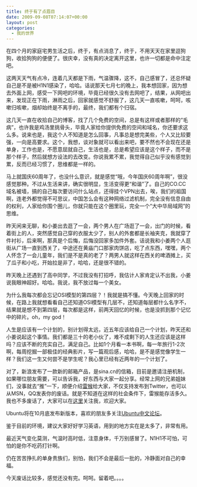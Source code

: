 ```yaml
---
title: 终于有了点眉目
date: 2009-09-08T07:14:07+00:00
layout: post
categories:
  - 我的世界
---
```

在四个月的家庭宅男生活之后，终于，有点消息了，终于，不用天天在家里逗狗狗，收拾狗狗的便便了。很庆幸，没有真的决定离开这里，也许一切都是命中注定吧。

这两天天气有点冷，连着几天都是下雨，气温骤降，这不，自己感冒了，还总怀疑自己是不是被H1N1感染了，哈哈。话说那天七月七的晚上，我本想回家，因为想去外面上网，感受一下网吧的环境，毕竟已经很久没有去网吧了，结果，从网吧出来，发现正在下雨，淋雨之后，回家就感觉不舒服了，这几天一直咳嗽，呵呵，咳嗽归咳嗽，烟却始终是不离手的，最终，我们都有个归宿。

这几天一直在收拾自己的博客，找了几个免费的空间，总是有这样或者那样的“毛病”，也许我是鸡汤里挑骨头，毕竟人家给你提供免费的空间和域名，你还要求这么多。说来也是，我这个人不知道是怎么回事，凡事总是想完美些，个人又比较要强，一向是高要求。这个，我想，谈对象就可以看出来吧，要不然也不会现在还是单身，工作也是，不愿意屈就自己，生活也是，总是希望应该是这个样子，而不是那个样子，然后就想方设法的去改变。你说我累不累，我觉得自己似乎没有感觉到累，反而已经习惯了，思维都是一样的。

马上就国庆60周年了，也没什么意识，就是感觉“哦，今年国庆60周年啊”，很没感觉那种。不过从生活来讲，确实很明显，生活变得更“和谐”了。自己的CO.CC域名被墙，搞的自己每次要访问什么站点，还得挂个VPN出去，唉，我们的祖国啊，连老外都觉得不可思议，中国怎么会有这种网络过滤机制，完全没有信息自由的权利，人家给你围个圈儿，你就只能在这个圈里玩，完全一个“大中华局域网”的思维。
<!--more-->
昨天闲来无聊，和小姜出去逛了一会，两个男人在广场逛了一会，出门的时候，看着街上的人，突然感觉自己穿的衣服太少了，别人的外套都是长袖夹克，我就穿了件衬衫，后来啊，那真是个后悔，后悔没回家多加件外套。话说我和小姜两个人逛街从广场一直到西关了，中途还在黄庙门口那家肉饼店，吃了点东西，嘿嘿，两个人怀念了一会儿童年，我们是不是真的老了？两男人就这样在西关的啤酒摊上，买了瓜子和小吃，开始拉是非了，哈哈，还是很不错的。

昨天晚上还遇到了高中同学，不过我没有打招呼，我估计人家肯定认不出我，小姜说我眼神超好。哈哈。我说，我不放过每一个美女。

为什么我每次都会忘记OSI模型的第四层？！我就是搞不懂。今天晚上回家的时候，在路上我就想看看自己还知道OSI模型有几层不，还知道每层都什么名字不，结果就是想不到第四层，每次都是这样，前两天回忆的时候，也是没抓到那个记忆中的碎片。oh，my god！

人生是应该有一个计划的，别计划得太远，近五年应该给自己一个计划，昨天还和小姜说起这个事情。我们都是三十的老小伙了，难不成剩下的人生还应该是这样吗？应该不断的充实自己，满足自己。比如1个月看一本书啊，每一年旅行1-2次啊，每周挖掘一部极佳的经典影片，写一篇观后感，哈哈，是不是感觉像学生一样？我们这一生又何尝不是学生呢？我心里已经有近两年的一个计划了。

对了，新浪发布了一款新的邮箱产品，是sina.cn的信箱，目前是邀请注册机制，如果哪位朋友需要，可以告诉我，好东西与大家一起分享。经常上网的兄弟姐妹们，没事就去“推”一下，顺便介绍[雷猴](http://www.leihou.com)给大家，不仅支持发布到Twitter，也可以从MSN，QQ发表你的废话。就是不知道在这样的社会条件下，雷猴能存活多久。我也不多废话了，大家可以在[这里](http://www.leihou.com/istanley)关注我，欢迎大家。

Ubuntu将在10月底发布新版本，喜欢的朋友多关注[Ubuntu中文论坛](http://forum.ubuntu.org.cn)。

鉴于目前的环境，建议大家好好学习英语，用到的地方实在是太多了，非常有用。

最近天气变化莫测，气温时高时低，注意身体，千万别感冒了。N1H1不可怕，可怕的是你不吃药打针啊。

仍在苦苦挣扎的单身贵族们，别怕，我们不会是最后一批的，冷静面对自己的幸福。

今天废话比较多，感觉还没有完。呵呵。留着吧。。。。